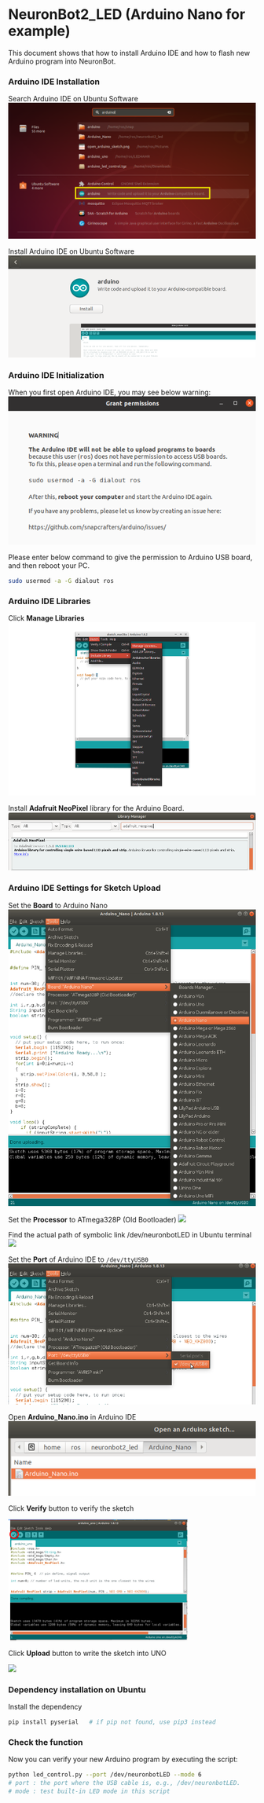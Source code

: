 # NeuronBot2_LED (Arduino Nano for example)

This document shows that how to install Arduino IDE and how to flash new Arduino program into NeuronBot.

### Arduino IDE Installation

Search Arduino IDE on Ubuntu Software
<img src="https://github.com/Adlink-ROS/NeuronBot2_LED/blob/master/images/aduino_search.png">

Install Arduino IDE on Ubuntu Software
<img src="https://github.com/Adlink-ROS/NeuronBot2_LED/blob/master/images/arduino_install.png">

### Arduino IDE Initialization

When you first open Arduino IDE, you may see below warning:
<img src="https://github.com/Adlink-ROS/NeuronBot2_LED/blob/master/images/usermod.png">

Please enter below command to give the permission to Arduino USB board, and then reboot your PC.

```bash
sudo usermod -a -G dialout ros
```

### Arduino IDE Libraries

Click **Manage Libraries**
<img src="https://github.com/Adlink-ROS/NeuronBot2_LED/blob/master/images/arduino_manage_library.png">

Install **Adafruit NeoPixel** library for the Arduino Board.
<img src="https://github.com/Adlink-ROS/NeuronBot2_LED/blob/master/images/download_adafruit.png">

### Arduino IDE Settings for Sketch Upload

Set the **Board** to Arduino Nano
<img src="https://github.com/Adlink-ROS/NeuronBot2_LED/blob/master/images/Nano_BoardSet.png"> 

Set the **Processor** to ATmega328P (Old Bootloader)
<img src="https://github.com/Adlink-ROS/NeuronBot_LED/blob/master/images/processorset.png"> 

Find the actual path of symbolic link /dev/neuronbotLED in Ubuntu terminal
<img src="https://github.com/Adlink-ROS/NeuronBot_LED/blob/master/images/neuronbotLED.png"> 

Set the **Port** of Arduino IDE to `/dev/ttyUSB0`
<img src="https://github.com/Adlink-ROS/NeuronBot2_LED/blob/master/images/portset.png">

Open **Arduino_Nano.ino** in Arduino IDE
<img src="https://github.com/Adlink-ROS/NeuronBot2_LED/blob/master/images/arduino_open_sketch.png">

Click **Verify** button to verify the sketch

<img src="https://github.com/Adlink-ROS/NeuronBot2_LED/blob/master/images/verify.png">

Click **Upload** button to write the sketch into UNO

<img src="https://github.com/Adlink-ROS/NeuronBot_LED/blob/master/images/upload.png">

### Dependency installation on Ubuntu

Install the dependency
```sh
pip install pyserial   # if pip not found, use pip3 instead
```

### Check the function

Now you can verify your new Arduino program by executing the script:

```sh
python led_control.py --port /dev/neuronbotLED --mode 6
# port : the port where the USB cable is, e.g., /dev/neuronbotLED.
# mode : test built-in LED mode in this script
```
